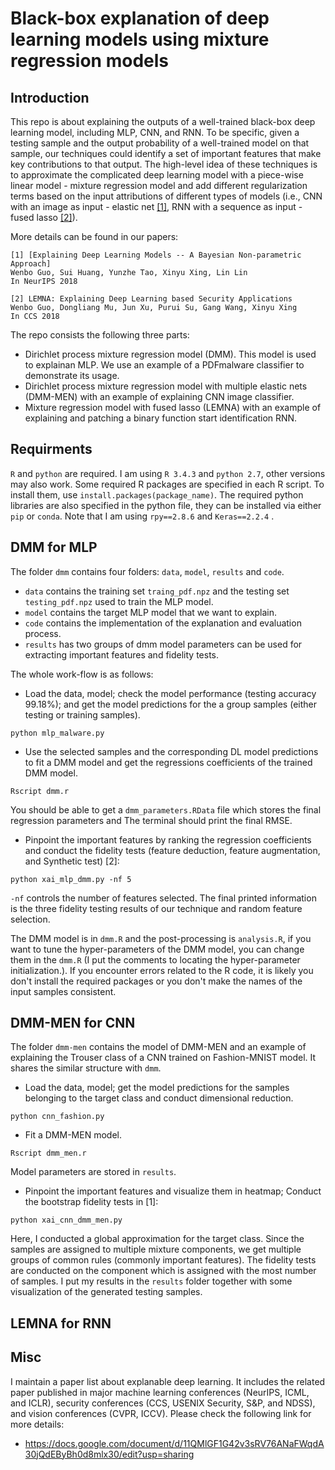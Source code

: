 # Black-box explanation of deep learning models using mixture regression models

## Introduction

This repo is about explaining the outputs of a well-trained black-box deep learning model, including MLP, CNN, and RNN. To be specific, given a testing sample and the output probability of a well-trained model on that sample, our techniques could identify a set of important features that make key contributions to that output. The high-level idea of these techniques is to approximate the complicated deep learning model with a piece-wise linear model - mixture regression model and add different regularization terms based on the input attributions of different types of models (i.e., CNN with an image as input - elastic net [[1]](http://www.personal.psu.edu/wzg13/publications/nips18.pdf), RNN with a sequence as input - fused lasso [[2]](http://www.personal.psu.edu/wzg13/publications/ccs18.pdf)). 

More details can be found in our papers:

```
[1] [Explaining Deep Learning Models -- A Bayesian Non-parametric Approach]
Wenbo Guo, Sui Huang, Yunzhe Tao, Xinyu Xing, Lin Lin
In NeurIPS 2018

[2] LEMNA: Explaining Deep Learning based Security Applications 
Wenbo Guo, Dongliang Mu, Jun Xu, Purui Su, Gang Wang, Xinyu Xing 
In CCS 2018
```

The repo consists the following three parts: 
  - Dirichlet process mixture regression model (DMM). This model is used to explainan MLP. We use an example of a PDFmalware classifier to demonstrate its usage.
  - Dirichlet process mixture regression model with multiple elastic nets (DMM-MEN) with an example of explaining CNN image classifier.
  - Mixture regression model with fused lasso (LEMNA) with an example of explaining and patching a binary function start identification RNN. 

## Requirments

`R` and `python` are required. I am using `R 3.4.3` and `python 2.7`, other versions may also work. Some required R packages are specified in each R script. To install them, use `install.packages(package_name)`. The required python libraries are also specified in the python file, they can be installed via either `pip` or `conda`. Note that I am using `rpy==2.8.6` and `Keras==2.2.4` .


## DMM for MLP

The folder `dmm` contains four folders: `data`, `model`, `results` and `code`. 
- `data` contains the training set `traing_pdf.npz` and the testing set `testing_pdf.npz` used to train the MLP model. 
- `model` contains the target MLP model that we want to explain. 
- `code` contains the implementation of the explanation and evaluation process. 
- `results` has two groups of dmm model parameters can be used for extracting important features and fidelity tests.

The whole work-flow is as follows:
- Load the data, model; check the model performance (testing accuracy 99.18%); and get the model predictions for the a group samples (either testing or training samples).
	
```
python mlp_malware.py
```

- Use the selected samples and the corresponding DL model predictions to fit a DMM model and get the regressions coefficients of the trained DMM model.
		
```
Rscript dmm.r
```
You should be able to get a `dmm_parameters.RData` file which stores the final regression parameters and The terminal should print the final RMSE.

- Pinpoint the important features by ranking the regression coefficients and conduct the fidelity tests (feature deduction, feature augmentation, and Synthetic test) [2]:
		
```
python xai_mlp_dmm.py -nf 5
```

`-nf` controls the number of features selected. The final printed information is the three fidelity testing results of our technique and random feature selection.

The DMM model is in `dmm.R` and the post-processing is `analysis.R`, if you want to tune the hyper-parameters of the DMM model, you can change them in the `dmm.R` (I put the comments to locating the hyper-parameter initialization.). If you encounter errors related to the R code, it is likely you don't install the required packages or you don't make the names of the input samples consistent.

## DMM-MEN for CNN

The folder `dmm-men` contains the model of DMM-MEN and an example of explaining the Trouser class of a CNN trained on Fashion-MNIST model. It shares the similar structure with `dmm`.

- Load the data, model; get the model predictions for the samples belonging to the target class and conduct dimensional reduction.
	
```
python cnn_fashion.py
```

- Fit a DMM-MEN model.
		
```
Rscript dmm_men.r
```
Model parameters are stored in `results`.

- Pinpoint the important features and visualize them in heatmap; Conduct the bootstrap fidelity tests in [1]:
		
```
python xai_cnn_dmm_men.py
```

Here, I conducted a global approximation for the target class. Since the samples are assigned to multiple mixture components, we get multiple groups of common rules (commonly important features). The fidelity tests are conducted on the component which is assigned with the most number of samples.  I put my results in the `results` folder together with some visualization of the generated testing samples.

## LEMNA for RNN

## Misc

I maintain a paper list about explanable deep learning. It includes the related paper published in major machine learning conferences (NeurIPS, ICML, and ICLR), security conferences (CCS, USENIX Security, S\&P, and NDSS), and vision conferences (CVPR, ICCV). Please check the following link for more details:
- https://docs.google.com/document/d/11QMlGF1G42v3sRV76ANaFWqdA30jQdEByBh0d8mlx30/edit?usp=sharing
